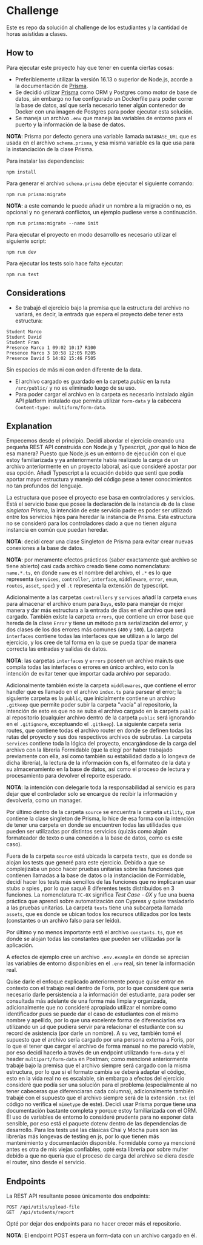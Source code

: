 # Challenge
Este es repo da solución al challenge de los estudiantes y la cantidad de horas asistidas a clases.

## How to
Para ejecutar este proyecto hay que tener en cuenta ciertas cosas:
- Preferiblemente utilizar la versión 16.13 o superior de Node.js, acorde a la documentación de [Prisma](https://www.prisma.io/docs/reference/system-requirements).
- Se decidió utilizar [Prisma](https://www.prisma.io/) como ORM y Postgres como motor de base de datos, sin embargo no fue configurado un Dockerfile para poder correr la base de datos, así que sería necesario tener algún contenedor de Docker con una imagen de Postgres para poder ejecutar esta solución. 
- Se maneja un archivo `.env` que maneja las variables de entorno para el puerto y la información de la base de datos.

**NOTA**: Prisma por defecto genera una variable llamada `DATABASE_URL` que es usada en el archivo `schema.prisma`, y esa misma variable es la que usa para la instanciación de la clase Prisma.

Para instalar las dependencias:

```
npm install
```

Para generar el archivo `schema.prisma` debe ejecutar el siguiente comando:

```
npm run prisma:migrate
```

**NOTA**: a este comando le puede añadir un nombre a la migración o no, es opcional y no generará conflictos, un ejemplo pudiese verse a continuación.

```
npm run prisma:migrate --name init
```

Para ejecutar el proyecto en modo desarrollo es necesario utilizar el siguiente script:

```
npm run dev
```

Para ejecutar los tests solo hace falta ejecutar:

```
npm run test
```

## Considerations

- Se trabajó el ejercicio bajo la premisa que la estructura del archivo no variará, es decir, la entrada que espera el proyecto debe tener esta estructura:

```
Student Marco
Student David
Student Fran
Presence Marco 1 09:02 10:17 R100
Presence Marco 3 10:58 12:05 R205
Presence David 5 14:02 15:46 F505
```

Sin espacios de más ni con orden diferente de la data.

- El archivo cargado es guardado en la carpeta *public* en la ruta `/src/public/` y no es eliminado luego de su uso.
- Para poder cargar el archivo en la carpeta es necesario instalado algún API platform instalado que permita utilizar `form-data` y la cabecera `Content-type: multiform/form-data`.

## Explanation
Empecemos desde el principio. Decidí abordar el ejercicio creando una pequeña REST API construida con Node.js y Typescript, ¿por qué lo hice de esa manera? Puesto que Node.js es un entorno de ejecución con el que estoy familiarizada y ya anteriormente había realizado la carga de un archivo anteriormente en un proyecto laboral, así que consideré apostar por esa opción. Añadí Typescript a la ecuación debido que sentí que podía aportar mayor estructura y manejo del código pese a tener conocimientos no tan profundos del lenguaje.

La estructura que posee el proyecto ese basa en controladores y servicios. Está el servicio base que posee la declaración de la instancia `db` de la clase *singleton* Prisma, la intención de este servicio padre es poder ser utilizado entre los servicios hijos para heredar la instancia de Prisma. Esta estructura no se consideró para los controladores dado a que no tienen alguna instancia en común que puedan heredar.

**NOTA**: decidí crear una clase Singleton de Prisma para evitar crear nuevas conexiones a la base de datos.

**NOTA**: por meramente efectos prácticos (saber exactamente qué archivo se tiene abierto) casi cada archivo creado tiene como nomenclatura:
`name.*.ts`, en donde `name` es el nombre del archivo, el `.*` es lo que representa (`services`, `controller`, `interface`, `middleware`, `error`, `enum`, `routes`, `asset`, `spec`) y el `.t` representa la extensión de typescript.

Adicionalmente a las carpetas `controllers` y `services` añadí la carpeta `enums` para almacenar el archivo enum para `Days`, esto para manejar de mejor manera y dar más estructura a la entrada de días en el archivo que será cargado. También existe la carpeta `errors`, que contiene un error base que hereda de la clase `Error` y tiene un método para serialización del error, y dos clases de los dos errores más comunes (`400` y `500`). La carpeta `interfaces` contiene todas las interfaces que se utilizan a lo largo del ejercicio, y los cree de tal forma en la que se pueda tipar de manera correcta las entradas y salidas de datos.

**NOTA**: las carpetas `interfaces` y `errors` poseen un archivo main.ts que compila todas las interfaces o errores en único archivo, esto con la intención de evitar tener que importar cada archivo por separado.

Adicionalmente también existe la carpeta `middlewares`, que contiene el error handler que es llamado en el archivo `index.ts` para parsear el error; la siguiente carpeta es la `public`, que inicialmente contiene un archivo `.gitkeep` que permite poder subir la carpeta "vacía" al repositorio, la intención de esto es que no se suba el archivo cargado en la carpeta `public` al repositorio (cualquier archivo dentro de la carpeta `public` será ignorando en el `.gitignore`, exceptuando el `.gitkeep`). La siguiente carpeta sería routes, que contiene todas el archivo router en donde se definen todas las rutas del proyecto y sus dos respectivos archivos de subrutas. La carpeta `services` contiene toda la lógica del proyecto, encargándose de la carga del archivo con la librería Formidable (que la elegí por haber trabajado previamente con ella, así como también su estabilidad dado a lo longeva de dicha librería), la lectura de la información con fs, el formateo de la data y su almacenamiento en la base de datos, así como el proceso de lectura y procesamiento para devolver el reporte esperado.

**NOTA**: la intención con delegarle toda la responsabilidad al servicio es para dejar que el controlador solo se encargue de recibir la información y devolverla, como un manager.

Por último dentro de la carpeta `source` se encuentra la carpeta `utility`, que contiene la clase singleton de Prisma, lo hice de esa forma con la intención de tener una carpeta en donde se encuentren todas las utilidades que pueden ser utilizadas por distintos servicios (quizás como algún formateador de texto o una conexión a la base de datos, como es este caso).

Fuera de la carpeta `source` está ubicada la carpeta `tests`, que es donde se alojan los tests que generé para este ejercicio. Debido a que se complejizaba un poco hacer pruebas unitarias sobre las funciones que contienen llamadas a la base de datos o la instanciación de Formidable, decidí hacer los tests más sencillos de las funciones que no implicaran usar stubs o spies , por lo que saqué 8 diferentes tests distribuidos en 3 funciones. La nomenclatura `TC-0X` significa *Test Case - 0X* y fue una buena práctica que aprendí sobre automatización con Cypress y quise trasladarlo a las pruebas unitarias. La carpeta `tests` tiene una subcarpeta llamada `assets`, que es donde se ubican todos los recursos utilizados por los tests (constantes o un archivo falso para ser leído).

Por último y no menos importante está el archivo `constants.ts`, que es donde se alojan todas las constantes que pueden ser utilizadas por la aplicación.

A efectos de ejemplo cree un archivo `.env.example` en donde se aprecian las variables de entorno disponibles en el `.env` real, sin tener la información real.

Quise darle el enfoque explicado anteriormente porque quise entrar en contexto con el trabajo real dentro de Foris, por lo que consideré que sería necesario darle persistencia a la información del estudiante, para poder ser consultada más adelante de una forma más limpia y organizada, adicionalmente que no consideré apropiado utilizar el nombre como identificador pues se puede dar el caso de estudiantes con el mismo nombre y apellido, por lo que una excelente forma de diferenciarlos era utilizando un `id` que pudiera servir para relacionar el estudiante con su record de asistencia (por darle un nombre). A su vez, también tomé el supuesto que el archivo sería cargado por una persona externa a Foris, por lo que el tener que cargar el archivo de forma manual no me pareció viable, por eso decidí hacerlo a través de un endpoint utilizando `form-data` y el header `multipart/form-data` en Postman; como mencioné anteriormente trabajé bajo la premisa que el archivo siempre será cargado con la misma estructura, por lo que si el formato cambia se deberá adaptar el código, esto en la vida real no es escalable, sin embargo a efectos del ejercicio consideré que podía ser una solución para el problema (especialmente al no tener cabeceras que diferenciaran cada columna), adicionalmente también trabajé con el supuesto que el archivo siempre será de la extensión `.txt` (el código no verifica el `mimetype` de este). Decidí usar Prisma porque tiene una documentación bastante completa y porque estoy familiarizada con el ORM. El uso de variables de entorno lo consideré prudente para no exponer data sensible, por eso está el paquete dotenv dentro de las dependencias de desarrollo. Para los tests usé las clásicas Chai y Mocha pues son las librerías más longevas de testing en js, por lo que tienen más mantenimiento y documentación disponible. Formidable como ya mencioné antes es otra de mis viejas confiables, opté esta librería por sobre multer debido a que no quería que el proceso de carga del archivo se diera desde el router, sino desde el servicio.

## Endpoints

La REST API resultante posee únicamente dos endpoints:

```
POST /api/utils/upload-file
GET  /api/students/report
```

Opté por dejar dos endpoints para no hacer crecer más el repositorio.

**NOTA**: El endpoint POST espera un form-data con un archivo cargado en él.